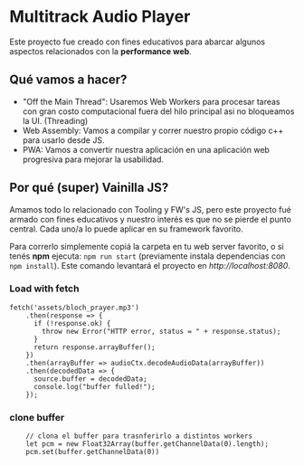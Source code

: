 # Multitrack Audio Player
Este proyecto fue creado con fines educativos para abarcar algunos aspectos relacionados con la **performance web**.

## Qué vamos a hacer?
- "Off the Main Thread": Usaremos Web Workers para procesar tareas con gran costo computacional fuera del hilo principal asi no bloqueamos la UI. (Threading)
- Web Assembly: Vamos a compilar y correr nuestro propio código c++ para usarlo desde JS.
- PWA: Vamos a convertir nuestra aplicación en una aplicación web progresiva para mejorar la usabilidad.

## Por qué (super) Vainilla JS?
Amamos todo lo relacionado con Tooling y FW's JS, pero este proyecto fué armado con fines educativos y nuestro interés es que no se pierde el punto central. Cada uno/a lo puede aplicar en su framework favorito. 

Para correrlo simplemente copiá la carpeta en tu web server favorito, o si tenés **npm** ejecuta: `npm run start` (previamente instala dependencias con `npm install`). Este comando levantará el proyecto en _http://localhost:8080_.


### Load with fetch

```JS
fetch('assets/bloch_prayer.mp3')
    .then(response => {
      if (!response.ok) {
        throw new Error("HTTP error, status = " + response.status);
      }
      return response.arrayBuffer();
    })
    .then(arrayBuffer => audioCtx.decodeAudioData(arrayBuffer))
    .then(decodedData => {
      source.buffer = decodedData;
      console.log("buffer fulled!");
    });
```

### clone buffer
```JS
    // clona el buffer para trasnferirlo a distintos workers
    let pcm = new Float32Array(buffer.getChannelData(0).length);
    pcm.set(buffer.getChannelData(0))
```
